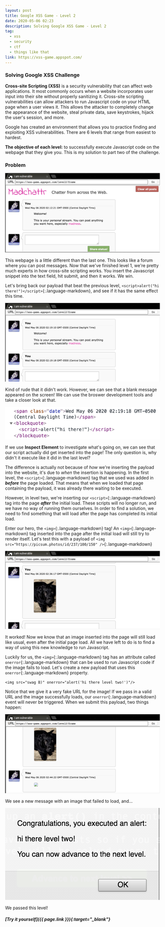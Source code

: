 ```yaml
---
layout: post
title: Google XSS Game - Level 2
date: 2020-05-06 02:23
description: Solving Google XSS Game - Level 2
tag:
  - xss
  - security
  - ctf
  - things like that
link: https://xss-game.appspot.com/
---
```


### Solving Google XSS Challenge

**Cross-site Scripting (XSS)** is a security vulnerability that can affect web applications. It most commonly occurs when a website incorporates user input into their site without properly sanitizing it. Cross-site scripting vulnerabilities can allow attackers to run Javascript code on your HTML page when a user views it. This allows the attacker to completely change the appearance of the website, steal private data, save keystrokes, hijack the user's session, and more.

Google has created an environment that allows you to practice finding and exploiting XSS vulnerabilities. There are 6 levels that range from easiest to hardest.

**The objective of each level:** to successfully execute Javascript code on the webpage that they give you. This is my solution to part two of the challenge.



### Problem

![A blank website with one search bar in the middle](/assets/img/google-xss/google-xss-level-2-basic.png)

This webpage is a little different than the last one. This looks like a forum where you can post messages. Now that we've finished level 1, we're pretty much experts in how cross-site scripting works. You insert the Javascript snippet into the text field, hit submit, and then it works. We win.

Let's bring back our payload that beat the previous level, ```<script>alert("hi there!")</script>```{:.language-markdown}, and see if it has the same effect this time.

![A message appeared on the screen, but there is nothing in it](/assets/img/google-xss/google-xss-level-2-initial.png)

Kind of rude that it didn't work. However, we can see that a blank message appeared on the screen! We can use the broswer development tools and take a closer look at that.

![A message appeared on the screen, but there is nothing in it](/assets/img/google-xss/google-xss-level-2-inspect.png)

If we use **Inspect Element** to investigate what's going on, we can see that our script actually did get inserted into the page! The only question is, why didn't it execute like it did in the last level?



The difference is actually not because of *how* we're inserting the payload into the website, it's due to *when* the insertion is happening. In the first level, the ```<script>```{:.language-markdown} tag that we used was added in ***before*** the page loaded. That means that when we loaded that page containing the payload, it was already there waiting to be executed.



However, in level two, we're inserting our ```<script>```{:.language-markdown} tag into the page ***after*** the initial load. These scripts will no longer run, and we have no way of running them ourselves. In order to find a solution, we need to find something that will load after the page has completed its initial load.



Enter our hero, the ```<img>```{:.language-markdown} tag! An ```<img>```{:.language-markdown} tag inserted into the page after the initial load will still try to render itself. Let's test this with a payload of ```<img src="https://picsum.photos/id/237/100/150" />```{:.language-markdown}

![A new message appeared with a picture of a dog in it](/assets/img/google-xss/google-xss-level-2-dog.png)

It worked! Now we know that an image inserted into the page will still load like usual, even after the initial page load. All we have left to do is to find a way of using this new knowledge to run Javascript.

Luckily for us, the ```<img>```{:.language-markdown} tag has an attribute called ```onerror```{:.language-markdown} that can be used to run Javascript code if the image fails to load. Let's create a new payload that uses this ```onerror```{:.language-markdown} property.

```
<img src="swag B)" onerror="alert('hi there level two!')"/>
```

Notice that we give it a very fake URL for the image! If we pass in a valid URL and the image successfully loads, our ```onerror```{:.language-markdown} event will never be triggered. When we submit this payload, two things happen:

![A message appeared on the screen with an image that failed to load](/assets/img/google-xss/google-xss-level-2-final.png)

We see a new message with an image that failed to load, and...

![An alert popped up telling us that we beat level two](/assets/img/google-xss/google-xss-level-2-solved.png)

We passed this level!




##### [Try it yourself]({{ page.link }}){:target="_blank"}
